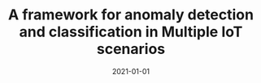 ---
title: 'A framework for anomaly detection and classification in Multiple IoT scenarios'
collection: publications
permalink: /publication/2021-Future Generation Computer Systems-A-framework.md
excerpt: 'F. Cauteruccio, L. Cinelli, E. Corradini, G. Terracina, D. Ursino, L. Virgili, C. Savaglio, A. Liotta, G. Fortino'
date: 2021-01-01
venue: 'Future Generation Computer Systems'
link: 'https://doi.org/10.1016/j.future.2020.08.010'
location: 'DEMACS, University of Calabria, Italy; DII, Polytechnic University of Marche, Italy; DIMES, University of Calabria, Italy; Faculty of Computer Science, Free University of Bozen-Bolzano, Italy'
---